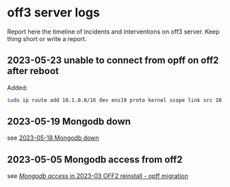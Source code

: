 # off3 server logs

Report here the timeline of incidents and interventions on off3 server.
Keep thing short or write a report.

## 2023-05-23 unable to connect from opff on off2 after reboot
Added:
```bash
sudo ip route add 10.1.0.0/16 dev ens19 proto kernel scope link src 10.0.0.3
```

## 2023-05-19 Mongodb down

see [2023-05-18 Mongodb down](reports/2023-05-19-overload-of-osm-machine.md)


## 2023-05-05 Mongodb access from off2

see [*Mongodb access* in 2023-03 OFF2 reinstall - opff migration](docs/reports/2023-03-14-off2-opff-reinstall.md#mongodb-access)
